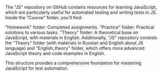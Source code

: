 The "JS" repository on GitHub contains resources for learning JavaScript, which are particularly useful for automated testing and writing tests in JS. 
Inside the "Course" folder, you'll find:

"Homework" folder: Completed assignments.
"Practice" folder: Practical solutions to various tasks.
"Theory" folder: A theoretical base on JavaScript, with materials in English.
Additionally, "JS" repository consists the "Theory" folder (with materials in Russian and English about JS language) and "English_theory" folder, which offers more advanced JavaScript theory and code examples in English.

This structure provides a comprehensive foundation for mastering JavaScript for test automation.
